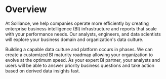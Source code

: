 # Overview

At Solliance, we help companies operate more efficiently by creating enterprise business intelligence (BI) infrastructure and reports that scale with your performance needs. Our analysts, engineers, and data scientists will explore your business domain and organization's data culture.

Building a capable data culture and platform occurs in phases. We can create a customized BI maturity roadmap allowing your organization to evolve at the optimum speed. As your expert BI partner, your analysts and users will be able to answer priority business questions and take action based on derived data insights fast.
